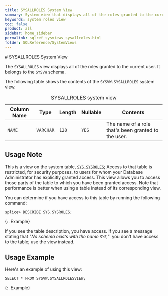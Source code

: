 ```yaml
---
title: SYSALLROLES System View
summary: System view that displays all of the roles granted to the current user.
keywords: system roles view
toc: false
product: all
sidebar: home_sidebar
permalink: sqlref_sysviews_sysallroles.html
folder: SQLReference/SystemViews
---
```

<section>
<div class="TopicContent" data-swiftype-index="true" markdown="1">
# SYSALLROLES System View

The `SYSALLROLES` view displays all of the roles granted to the current user. It belongs to the `SYSVW` schema.

The following table shows the contents of the `SYSVW.SYSALLROLES` system view.

<table>
    <caption>SYSALLROLES system view</caption>
    <col />
    <col />
    <col />
    <col />
    <col />
    <thead>
        <tr>
            <th>Column Name</th>
            <th>Type</th>
            <th>Length</th>
            <th>Nullable</th>
            <th>Contents</th>
        </tr>
    </thead>
    <tbody>
        <tr>
            <td><code>NAME</code></td>
            <td><code>VARCHAR</code></td>
            <td><code>128</code></td>
            <td><code>YES</code></td>
            <td>The name of a role that's been granted to the user.</td>
        </tr>
    </tbody>
</table>

## Usage Note

This is a view on the system table, [`SYS.SYSROLES`](sqlref_systables_sysroles.html); Access to that table is restricted, for security purposes, to users for whom your Database Administrator has explicitly granted access. This view allows you to access those parts of the table to which you have been granted access. Note that performance is better when using a table instead of its corresponding view.

You can determine if you have access to this table by running the following command:

```
splice> DESCRIBE SYS.SYSROLES;
```
{: .Example}

If you see the table description, you have access. If you see a message stating that _"No schema exists with the name `SYS`,"_&nbsp; you don't have access to the table; use the view instead.


## Usage Example

Here's an example of using this view:

```
SELECT * FROM SYSVW.SYSALLROLESVIEW;
```
{: .Example}

</div>
</section>
